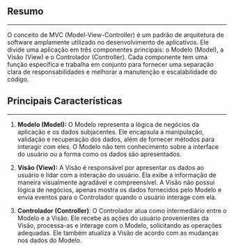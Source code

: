 
## Resumo
---
O conceito de MVC (Model-View-Controller) é um padrão de arquitetura de software amplamente utilizado no desenvolvimento de aplicativos. Ele divide uma aplicação em três componentes principais: o Modelo (Model), a Visão (View) e o Controlador (Controller). Cada componente tem uma função específica e trabalha em conjunto para fornecer uma separação clara de responsabilidades e melhorar a manutenção e escalabilidade do código.


## Principais  Características
---
1. **Modelo (Model):** O Modelo representa a lógica de negócios da aplicação e os dados subjacentes. Ele encapsula a manipulação, validação e recuperação dos dados, além de fornecer métodos para interagir com eles. O Modelo não tem conhecimento sobre a interface do usuário ou a forma como os dados são apresentados.
    
2. **Visão (View):** A Visão é responsável por apresentar os dados ao usuário e lidar com a interação do usuário. Ela exibe a informação de maneira visualmente agradável e compreensível. A Visão não possui lógica de negócios, apenas mostra os dados fornecidos pelo Modelo e envia eventos para o Controlador quando o usuário interage com ela.
    
3. **Controlador (Controller)**:  O Controlador atua como intermediário entre o Modelo e a Visão. Ele recebe as ações do usuário provenientes da Visão, processa-as e interage com o Modelo, solicitando as operações adequadas. Ele também atualiza a Visão de acordo com as mudanças nos dados do Modelo.